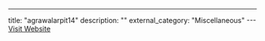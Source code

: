 ---
title: "agrawalarpit14"
description: ""
external_category: "Miscellaneous"
---[Visit Website](https://github.com/agrawalarpit14)

